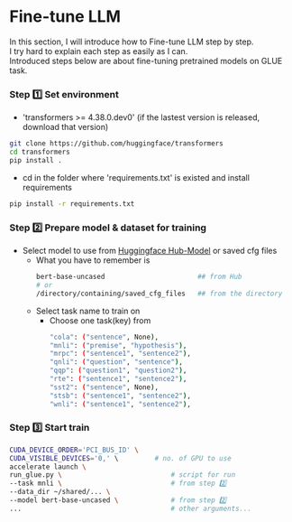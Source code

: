 # Fine-tune LLM
In this section, I will introduce how to Fine-tune LLM step by step.\
I try hard to explain each step as easily as I can.\
Introduced steps below are about fine-tuning pretrained models on GLUE task.

### Step 1️⃣ Set environment
  - 'transformers >= 4.38.0.dev0' (if the lastest version is released, download that version)
  ```bash
  git clone https://github.com/huggingface/transformers
  cd transformers
  pip install .
  ```
  - cd in the folder where 'requirements.txt' is existed and install requirements
  ```bash
  pip install -r requirements.txt
  ```
### Step 2️⃣ Prepare model & dataset for training
  - Select model to use from [Huggingface Hub-Model](https://huggingface.co/models) or saved cfg files
    - What you have to remember is
      ```bash
      bert-base-uncased                       ## from Hub
      # or
      /directory/containing/saved_cfg_files   ## from the directory
      ```
    - Select task name to train on
      - Choose one task(key) from
        ```bash
        "cola": ("sentence", None),
        "mnli": ("premise", "hypothesis"),
        "mrpc": ("sentence1", "sentence2"),
        "qnli": ("question", "sentence"),
        "qqp": ("question1", "question2"),
        "rte": ("sentence1", "sentence2"),
        "sst2": ("sentence", None),
        "stsb": ("sentence1", "sentence2"),
        "wnli": ("sentence1", "sentence2"),
        ```

### Step 3️⃣ Start train
```bash
CUDA_DEVICE_ORDER='PCI_BUS_ID' \
CUDA_VISIBLE_DEVICES='0,' \         # no. of GPU to use
accelerate launch \ 
run_glue.py \                           # script for run
--task mnli \                           # from step 2️⃣
--data_dir ~/shared/... \
--model bert-base-uncased \             # from step 2️⃣
...                                     # other arguments... 
```